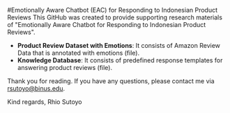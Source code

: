 #Emotionally Aware Chatbot (EAC) for Responding to Indonesian Product Reviews
This GitHub was created to provide supporting research materials of "Emotionally Aware Chatbot for Responding to Indonesian Product Reviews".
- **Product Review Dataset with Emotions**: It consists of Amazon Review Data that is annotated with emotions (file).
- **Knowledge Database**: It consists of predefined response templates for answering product reviews (file).

Thank you for reading. If you have any questions, please contact me via rsutoyo@binus.edu.

Kind regards,
Rhio Sutoyo
